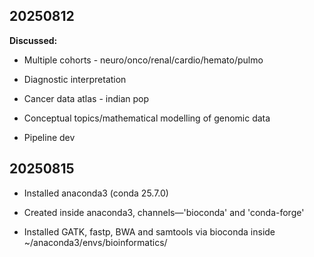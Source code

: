 ## 20250812

**Discussed:**

- Multiple cohorts - neuro/onco/renal/cardio/hemato/pulmo

- Diagnostic interpretation 

- Cancer data atlas - indian pop

- Conceptual topics/mathematical modelling of genomic data 

- Pipeline dev

## 20250815

- Installed anaconda3 (conda 25.7.0)
  
- Created inside anaconda3, channels—'bioconda' and 'conda-forge'
  
- Installed GATK, fastp, BWA and samtools via bioconda inside ~/anaconda3/envs/bioinformatics/

